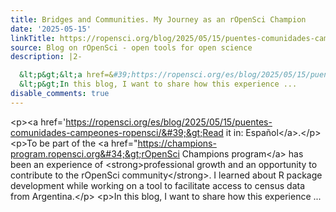 ```yaml
---
title: Bridges and Communities. My Journey as an rOpenSci Champion
date: '2025-05-15'
linkTitle: https://ropensci.org/blog/2025/05/15/puentes-comunidades-campeones-ropensci/
source: Blog on rOpenSci - open tools for open science
description: |2-

  &lt;p&gt;&lt;a href=&#39;https://ropensci.org/es/blog/2025/05/15/puentes-comunidades-campeones-ropensci/&#39;&gt;Read it in: Español&lt;/a&gt;.&lt;/p&gt; &lt;p&gt;To be part of the &lt;a href=&#34;https://champions-program.ropensci.org&#34;&gt;rOpenSci Champions program&lt;/a&gt; has been an experience of &lt;strong&gt;professional growth and an opportunity to contribute to the rOpenSci community&lt;/strong&gt;. I learned about R package development while working on a tool to facilitate access to census data from Argentina.&lt;/p&gt;
  &lt;p&gt;In this blog, I want to share how this experience ...
disable_comments: true
---
```


&lt;p&gt;&lt;a href=&#39;https://ropensci.org/es/blog/2025/05/15/puentes-comunidades-campeones-ropensci/&#39;&gt;Read it in: Español&lt;/a&gt;.&lt;/p&gt; &lt;p&gt;To be part of the &lt;a href=&#34;https://champions-program.ropensci.org&#34;&gt;rOpenSci Champions program&lt;/a&gt; has been an experience of &lt;strong&gt;professional growth and an opportunity to contribute to the rOpenSci community&lt;/strong&gt;. I learned about R package development while working on a tool to facilitate access to census data from Argentina.&lt;/p&gt;
&lt;p&gt;In this blog, I want to share how this experience ...